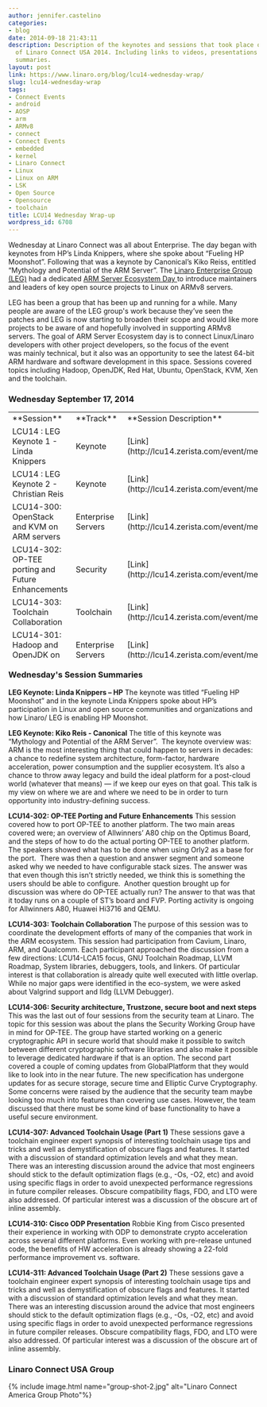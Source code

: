 ```yaml
---
author: jennifer.castelino
categories:
- blog
date: 2014-09-18 21:43:11
description: Description of the keynotes and sessions that took place on Wednesday
  of Linaro Connect USA 2014. Including links to videos, presentations and session
  summaries.
layout: post
link: https://www.linaro.org/blog/lcu14-wednesday-wrap/
slug: lcu14-wednesday-wrap
tags:
- Connect Events
- android
- AOSP
- arm
- ARMv8
- connect
- Connect Events
- embedded
- kernel
- Linaro Connect
- Linux
- Linux on ARM
- LSK
- Open Source
- Opensource
- toolchain
title: LCU14 Wednesday Wrap-up
wordpress_id: 6708
---
```


Wednesday at Linaro Connect was all about Enterprise. The day began with keynotes from HP’s Linda Knippers, where she spoke about “Fueling HP Moonshot”. Following that was a keynote by Canonical’s Kiko Reiss, entitled “Mythology and Potential of the ARM Server”. The [Linaro Enterprise Group (LEG)](https://wiki.linaro.org/LEG) had a dedicated [ARM Server Ecosystem Day ](https://www.linaro.org/connect/lcu/lcu14/schedule/leg/)to introduce maintainers and leaders of key open source projects to Linux on ARMv8 servers. 

LEG has been a group that has been up and running for a while. Many people are aware of the LEG group's work because they’ve seen the patches and LEG is now starting to broaden their scope and would like more projects to be aware of and hopefully involved in supporting ARMv8 servers. The goal of ARM Server Ecosystem day is to connect Linux/Linaro developers with other project developers, so the focus of the event was mainly technical, but it also was an opportunity to see the latest 64-bit ARM hardware and software development in this space. Sessions covered topics including Hadoop, OpenJDK, Red Hat, Ubuntu, OpenStack, KVM, Xen and the toolchain.


### **Wednesday September 17, 2014**


<table width="1029" style="height: 496px;" class="table responsive-table" >
<tbody >
<tr >

<td width="35%" markdown="1">
**Session**
</td>

<td width="13%" markdown="1">
**Track**
</td>

<td width="13%" markdown="1">
**Session Description**
</td>

<td width="13%" markdown="1">
**Youtube Video**
</td>

<td width="13%" markdown="1">
**Presentation**
</td>

<td width="13%" markdown="1">
**Video (Linaro Server)**
</td>
</tr>
<tr >

<td markdown="1">
LCU14 : LEG Keynote 1 - Linda Knippers
</td>

<td markdown="1">
Keynote
</td>

<td markdown="1">
[Link](http://lcu14.zerista.com/event/member/137744)
</td>

<td markdown="1">
[Video](https://www.youtube.com/watch?v=69OqKQ_NcTQ&list=UUIVqQKxCyQLJS6xvSmfndLA)
</td>

<td markdown="1">
Available soon
</td>

<td markdown="1">
[Link](http://people.linaro.org/linaro-connect/lcu14/videos/09-17-Wednesday/LCU14%2520-%2520LEG%2520Keynote%25201.mp4)
</td>
</tr>
<tr >

<td markdown="1">
LCU14 : LEG Keynote 2 - Christian Reis
</td>

<td markdown="1">
Keynote
</td>

<td markdown="1">
[Link](http://lcu14.zerista.com/event/member/137745)
</td>

<td markdown="1">
[Video](https://www.youtube.com/watch?v=f2RQYclWifI&list=UUIVqQKxCyQLJS6xvSmfndLA)
</td>

<td markdown="1">
[Link to Presentation](http://www.slideshare.net/linaroorg/lcu2014-mythology)
</td>

<td markdown="1">
[Link](http://people.linaro.org/linaro-connect/lcu14/videos/09-17-Wednesday/LCU14%2520-%2520LEG%2520Keynote%25202.mp4)
</td>
</tr>
<tr >

<td markdown="1">
LCU14-300: OpenStack and KVM on ARM servers
</td>

<td markdown="1">
Enterprise Servers
</td>

<td markdown="1">
[Link](http://lcu14.zerista.com/event/member/137746)
</td>

<td markdown="1">
[Video](https://www.youtube.com/watch?v=WLtxQTsyWK8&list=UUIVqQKxCyQLJS6xvSmfndLA)
</td>

<td markdown="1">
[Link to Presentation](http://www.slideshare.net/linaroorg/lcu14-300-open-stack-andkvm-on-arm-servers)
</td>

<td markdown="1">
[Link](http://people.linaro.org/linaro-connect/lcu14/videos/09-17-Wednesday/LCU14-300-%2520OpenStack%2520and%2520KVM%2520on%2520ARM%2520servers.mp4)
</td>
</tr>
<tr >

<td markdown="1">
LCU14-302: OP-TEE porting and Future Enhancements
</td>

<td markdown="1">
Security
</td>

<td markdown="1">
[Link](http://lcu14.zerista.com/event/member/137748)
</td>

<td markdown="1">
[Video](https://www.youtube.com/watch?v=QgaGJow7hws&list=UUIVqQKxCyQLJS6xvSmfndLA)
</td>

<td markdown="1">
[Link to Presentation](http://www.slideshare.net/linaroorg/lcu14-302-how-to-port-optee-to-another-platform)
</td>

<td markdown="1">
[Link](http://people.linaro.org/linaro-connect/lcu14/videos/09-17-Wednesday/LCU14-302-%2520OP-TEE%2520Porting%2520and%2520Future%2520Enhancements.mp4)
</td>
</tr>
<tr >

<td markdown="1">
LCU14-303: Toolchain Collaboration
</td>

<td markdown="1">
Toolchain
</td>

<td markdown="1">
[Link](http://lcu14.zerista.com/event/member/137749)
</td>

<td markdown="1">
[Video](https://www.youtube.com/watch?v=b-mtKxOm0m8&list=UUIVqQKxCyQLJS6xvSmfndLA)
</td>

<td markdown="1">
[Link to Presentation](http://www.slideshare.net/linaroorg/lcu14-303-toolchain-collaboration)
</td>

<td markdown="1">
[Link](http://people.linaro.org/linaro-connect/lcu14/videos/09-17-Wednesday/LCU14-303-%2520Toolchain%2520Collaboration.mp4)
</td>
</tr>
<tr >

<td markdown="1">
LCU14-301: Hadoop and OpenJDK on ARM servers
</td>

<td markdown="1">
Enterprise Servers
</td>

<td markdown="1">
[Link](http://lcu14.zerista.com/event/member/137747)
</td>

<td markdown="1">
[Video](https://www.youtube.com/watch?v=GD6AZLfSz-A&list=UUIVqQKxCyQLJS6xvSmfndLA)
</td>

<td markdown="1">
[Link to Presentation](http://www.slideshare.net/linaroorg/lcu14-301-hadoop-and-open-jdk-on-arm-servers)
</td>

<td markdown="1">
[Link](http://people.linaro.org/linaro-connect/lcu14/videos/09-17-Wednesday/LCU14-301-%2520Hadoop%2520and%2520OpenJDK%2520on%2520ARM%2520servers.mp4)
</td>
</tr>
<tr >

<td markdown="1">
LCU14-304: Red Hat Offering for ARM servers
</td>

<td markdown="1">
Enterprise Servers
</td>

<td markdown="1">
[Link](http://lcu14.zerista.com/event/member/137751)
</td>

<td markdown="1">
[Video](https://www.youtube.com/watch?v=8kvlg5GHqdw&list=UUIVqQKxCyQLJS6xvSmfndLA)
</td>

<td markdown="1">
Available soon
</td>

<td markdown="1">
[Link](http://people.linaro.org/linaro-connect/lcu14/videos/09-17-Wednesday/LCU14-304-%2520Red%2520Hat%2520Offering%2520for%2520ARM%2520servers.mp4)
</td>
</tr>
<tr >

<td markdown="1">
LCU14-306: Security architecture, Trustzone, secure boot and next steps
</td>

<td markdown="1">
Security
</td>

<td markdown="1">
[Link](http://lcu14.zerista.com/event/member/137753)
</td>

<td markdown="1">
[Video](https://www.youtube.com/watch?v=GTKEmdUU1lE&list=UUIVqQKxCyQLJS6xvSmfndLA)
</td>

<td markdown="1">
[Link to Presentation](http://www.slideshare.net/linaroorg/lcu14-306-optee-future-enhancements)
</td>

<td markdown="1">
[Link](http://people.linaro.org/linaro-connect/lcu14/videos/09-17-Wednesday/LCU14-306-%2520OP-TEE%2520Future%2520Enhancements.mp4)
</td>
</tr>
<tr >

<td markdown="1">
LCU14-307: Advanced Toolchain Usage (Part 1)
</td>

<td markdown="1">
Toolchain
</td>

<td markdown="1">
[Link](http://lcu14.zerista.com/event/member/137754)
</td>

<td markdown="1">
[Video](https://www.youtube.com/watch?v=E0troMIh1Go&list=UUIVqQKxCyQLJS6xvSmfndLA)
</td>

<td markdown="1">
[Link to Presentation](http://www.slideshare.net/linaroorg/lcu14-307-advanced-toolchain-usage-parts-12)
</td>

<td markdown="1">
[Link](http://people.linaro.org/linaro-connect/lcu14/videos/09-17-Wednesday/LCU14-307-%2520Advanced%2520Toolchain%2520Usage%2520%2528Part%25201%2529.mp4)
</td>
</tr>
<tr >

<td markdown="1">
LCU14-305: Canonical Ubuntu for ARM servers
</td>

<td markdown="1">
Enterprise Servers
</td>

<td markdown="1">
[Link](http://lcu14.zerista.com/event/member/137752)
</td>

<td markdown="1">
[Video](https://www.youtube.com/watch?v=inHxcitgkxk&list=UUIVqQKxCyQLJS6xvSmfndLA)
</td>

<td markdown="1">
Available soon
</td>

<td markdown="1">
[Link](http://people.linaro.org/linaro-connect/lcu14/videos/09-17-Wednesday/LCU14-305-%2520Canonical%2520Ubuntu%2520for%2520ARM%2520servers.mp4)
</td>
</tr>
<tr >

<td markdown="1">
LCU14-308: Citrix XEN for ARM servers
</td>

<td markdown="1">
Enterprise Servers
</td>

<td markdown="1">
[Link](http://lcu14.zerista.com/event/member/137755)
</td>

<td markdown="1">
[Video](https://www.youtube.com/watch?v=Glabus8qpLY&list=UUIVqQKxCyQLJS6xvSmfndLA)
</td>

<td markdown="1">
[Link to Presentation](http://www.slideshare.net/linaroorg/lcu14-308xen-project-for-arm-servers)
</td>

<td markdown="1">
[Link](http://people.linaro.org/linaro-connect/lcu14/videos/09-17-Wednesday/LCU14-308-%2520Citrix%2520XEN%2520for%2520ARM%2520servers(1).mp4)
</td>
</tr>
<tr >

<td markdown="1">

</td>

<td markdown="1">

</td>

<td markdown="1">

</td>

<td markdown="1">

</td>

<td markdown="1">

</td>

<td markdown="1">

</td>
</tr>
<tr >

<td markdown="1">
LCU14-310: Cisco ODP Presentation
</td>

<td markdown="1">
Networking
</td>

<td markdown="1">
[Link](http://lcu14.zerista.com/event/member/137757)
</td>

<td markdown="1">
[Video](https://www.youtube.com/watch?v=eFlTmslVK-Y&list=UUIVqQKxCyQLJS6xvSmfndLA)
</td>

<td markdown="1">
[Link to Presentation](http://www.slideshare.net/linaroorg/lcu14-310-cisco-odp-v2)
</td>

<td markdown="1">
[Link](http://people.linaro.org/linaro-connect/lcu14/videos/09-17-Wednesday/LCU14-310-%2520Cisco%2520ODP%2520Presentation.mp4)
</td>
</tr>
<tr >

<td markdown="1">
LCU14-311: Advanced Toolchain Usage (Part 2)
</td>

<td markdown="1">
Toolchain
</td>

<td markdown="1">
[Link](http://lcu14.zerista.com/event/member/137758)
</td>

<td markdown="1">
[Video](https://www.youtube.com/watch?v=cy69u5n3qWA&list=UUIVqQKxCyQLJS6xvSmfndLA)
</td>

<td markdown="1">
[Link to Presentation](http://www.slideshare.net/linaroorg/lcu14-311-advanced-toolchain-usage-parts-12)
</td>

<td markdown="1">
[Link](http://people.linaro.org/linaro-connect/lcu14/videos/09-17-Wednesday/LCU14-311-%2520Advanced%2520Toolchain%2520Usage%2520%2528Part%25202%2529.mp4)
</td>
</tr>
<tr >

<td markdown="1">
LCU14-312: Introduction to the Ecosystem Day
</td>

<td markdown="1">
Enterprise Servers
</td>

<td markdown="1">
[Link](http://lcu14.zerista.com/event/member/137758)
</td>

<td markdown="1">
[Video](https://www.youtube.com/watch?v=earxQS-z_tk&list=UUIVqQKxCyQLJS6xvSmfndLA)
</td>

<td markdown="1">
[Link to Presentation](http://www.slideshare.net/linaroorg/lcu14-312-introduction-to-the-ecosystem-day)
</td>

<td markdown="1">
[Link](http://people.linaro.org/linaro-connect/lcu14/videos/09-17-Wednesday/LCU14-312%2520-%2520Introduction%2520to%2520the%2520Ecosystem%2520day.mp4)
</td>
</tr>
</tbody>
</table>


### **Wednesday's Session Summaries**


**LEG Keynote: Linda Knippers – HP** The keynote was titled “Fueling HP Moonshot” and in the keynote Linda Knippers spoke about HP’s participation in Linux and open source communities and organizations and how Linaro/ LEG is enabling HP Moonshot.

**LEG Keynote: Kiko Reis - Canonical** The title of this keynote was “Mythology and Potential of the ARM Server”.  The keynote overview was: ARM is the most interesting thing that could happen to servers in decades: a chance to redefine system architecture, form-factor, hardware acceleration, power consumption and the supplier ecosystem. It’s also a chance to throw away legacy and build the ideal platform for a post-cloud world (whatever that means) — if we keep our eyes on that goal. This talk is my view on where we are and where we need to be in order to turn opportunity into industry-defining success.

**LCU14-302: OP-TEE Porting and Future Enhancements** This session covered how to port OP-TEE to another platform. The two main areas covered were; an overview of Allwinners’ A80 chip on the Optimus Board, and the steps of how to do the actual porting OP-TEE to another platform. The speakers showed what has to be done when using Orly2 as a base for the port.  There was then a question and answer segment and someone asked why we needed to have configurable stack sizes. The answer was that even though this isn’t strictly needed, we think this is something the users should be able to configure.  Another question brought up for discussion was where do OP-TEE actually run? The answer to that was that it today runs on a couple of ST’s board and FVP. Porting activity is ongoing for Allwinners A80, Huawei Hi3716 and QEMU.

**LCU14-303: Toolchain Collaboration** The purpose of this session was to coordinate the development efforts of many of the companies that work in the ARM ecosystem. This session had participation from Cavium, Linaro, ARM, and Qualcomm. Each participant approached the discussion from a few directions: LCU14-LCA15 focus, GNU Toolchain Roadmap, LLVM Roadmap, System libraries, debuggers, tools, and linkers. Of particular interest is that collaboration is already quite well executed with little overlap. While no major gaps were identified in the eco-system, we were asked about Valgrind support and lldg (LLVM Debugger).

**LCU14-306: Security architecture, Trustzone, secure boot and next steps** This was the last out of four sessions from the security team at Linaro. The topic for this session was about the plans the Security Working Group have in mind for OP-TEE. The group have started working on a generic cryptographic API in secure world that should make it possible to switch between different cryptographic software libraries and also make it possible to leverage dedicated hardware if that is an option. The second part covered a couple of coming updates from GlobalPlatform that they would like to look into in the near future. The new specification has undergone updates for as secure storage, secure time and Elliptic Curve Cryptography. Some concerns were raised by the audience that the security team maybe looking too much into features than covering use cases. However, the team discussed that there must be some kind of base functionality to have a useful secure environment.

**LCU14-307: Advanced Toolchain Usage (Part 1)** These sessions gave a toolchain engineer expert synopsis of interesting toolchain usage tips and tricks and well as demystification of obscure flags and features. It started with a discussion of standard optimization levels and what they mean. There was an interesting discussion around the advice that most engineers should stick to the default optimization flags (e.g., -Os, -O2, etc) and avoid using specific flags in order to avoid unexpected performance regressions in future compiler releases. Obscure compatibility flags, FDO, and LTO were also addressed. Of particular interest was a discussion of the obscure art of inline assembly.

**LCU14-310: Cisco ODP Presentation** Robbie King from Cisco presented their experience in working with ODP to demonstrate crypto acceleration across several different platforms. Even working with pre-release untuned code, the benefits of HW acceleration is already showing a 22-fold performance improvement vs. software.

**LCU14-311: Advanced Toolchain Usage (Part 2)** These sessions gave a toolchain engineer expert synopsis of interesting toolchain usage tips and tricks and well as demystification of obscure flags and features. It started with a discussion of standard optimization levels and what they mean. There was an interesting discussion around the advice that most engineers should stick to the default optimization flags (e.g., -Os, -O2, etc) and avoid using specific flags in order to avoid unexpected performance regressions in future compiler releases. Obscure compatibility flags, FDO, and LTO were also addressed. Of particular interest was a discussion of the obscure art of inline assembly.

### **Linaro Connect USA Group**

{% include image.html name="group-shot-2.jpg" alt="Linaro Connect America Group Photo"%}
